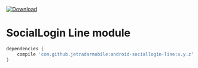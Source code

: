 [ ![Download](https://api.bintray.com/packages/jetradar/maven/android-sociallogin-line/images/download.svg) ](https://bintray.com/jetradar/maven/android-sociallogin-line/_latestVersion)

# SocialLogin Line module

```Groovy
dependencies {
    compile 'com.github.jetradarmobile:android-sociallogin-line:x.y.z'
}
```